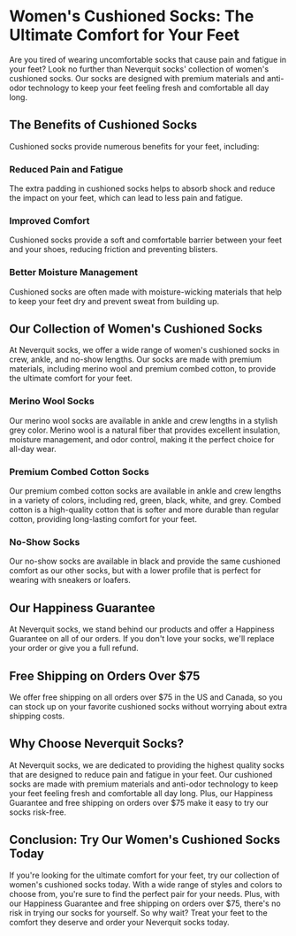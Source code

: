 # Women's Cushioned Socks: The Ultimate Comfort for Your Feet

Are you tired of wearing uncomfortable socks that cause pain and fatigue in your feet? Look no further than Neverquit socks' collection of women's cushioned socks. Our socks are designed with premium materials and anti-odor technology to keep your feet feeling fresh and comfortable all day long.

## The Benefits of Cushioned Socks

Cushioned socks provide numerous benefits for your feet, including:

### Reduced Pain and Fatigue

The extra padding in cushioned socks helps to absorb shock and reduce the impact on your feet, which can lead to less pain and fatigue.

### Improved Comfort

Cushioned socks provide a soft and comfortable barrier between your feet and your shoes, reducing friction and preventing blisters.

### Better Moisture Management

Cushioned socks are often made with moisture-wicking materials that help to keep your feet dry and prevent sweat from building up.

## Our Collection of Women's Cushioned Socks

At Neverquit socks, we offer a wide range of women's cushioned socks in crew, ankle, and no-show lengths. Our socks are made with premium materials, including merino wool and premium combed cotton, to provide the ultimate comfort for your feet.

### Merino Wool Socks

Our merino wool socks are available in ankle and crew lengths in a stylish grey color. Merino wool is a natural fiber that provides excellent insulation, moisture management, and odor control, making it the perfect choice for all-day wear.

### Premium Combed Cotton Socks

Our premium combed cotton socks are available in ankle and crew lengths in a variety of colors, including red, green, black, white, and grey. Combed cotton is a high-quality cotton that is softer and more durable than regular cotton, providing long-lasting comfort for your feet.

### No-Show Socks

Our no-show socks are available in black and provide the same cushioned comfort as our other socks, but with a lower profile that is perfect for wearing with sneakers or loafers.

## Our Happiness Guarantee

At Neverquit socks, we stand behind our products and offer a Happiness Guarantee on all of our orders. If you don't love your socks, we'll replace your order or give you a full refund.

## Free Shipping on Orders Over $75

We offer free shipping on all orders over $75 in the US and Canada, so you can stock up on your favorite cushioned socks without worrying about extra shipping costs.

## Why Choose Neverquit Socks?

At Neverquit socks, we are dedicated to providing the highest quality socks that are designed to reduce pain and fatigue in your feet. Our cushioned socks are made with premium materials and anti-odor technology to keep your feet feeling fresh and comfortable all day long. Plus, our Happiness Guarantee and free shipping on orders over $75 make it easy to try our socks risk-free.

## Conclusion: Try Our Women's Cushioned Socks Today

If you're looking for the ultimate comfort for your feet, try our collection of women's cushioned socks today. With a wide range of styles and colors to choose from, you're sure to find the perfect pair for your needs. Plus, with our Happiness Guarantee and free shipping on orders over $75, there's no risk in trying our socks for yourself. So why wait? Treat your feet to the comfort they deserve and order your Neverquit socks today.
